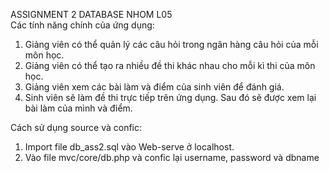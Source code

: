 ASSIGNMENT 2 DATABASE NHOM L05 <br>
Các tính năng chính của ứng dụng:
 1. Giảng viên có thể quản lý các câu hỏi trong ngân hàng câu hỏi của mỗi môn học.
 2. Giảng viên có thể tạo ra nhiều đề thi khác nhau cho mỗi kì thi của môn học.
 3. Giảng viên xem các bài làm và điểm của sinh viên để đánh giá.
 4. Sinh viên sẽ làm đề thi trực tiếp trên ứng dụng. Sau đó sẽ được xem lại bài làm của mình và điểm. 


Cách sử dụng source và confic:
 1. Import file db_ass2.sql vào Web-serve ở localhost.
 2. Vào file mvc/core/db.php và confic lại username, password và dbname
